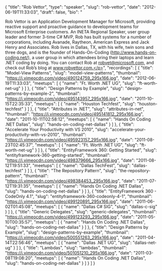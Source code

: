 {
  "title": "Rob Vettor",
  "type": "speaker",
  "slug": "rob-vettor",
  "date": "2012-06-19T11:33:03",
  "draft": false,
  "bio": "<p>Rob Vettor is an Application Development Manager for Microsoft, providing reactive support and proactive guidance to development teams for Microsoft Enterprise customers. An INETA Regional Speaker, user group leader and former 3-time C# MVP, Rob has built systems for a number of corporations, including Avanade, Raytheon, American Express and Jack Henry and Associates. Rob lives in Dallas, TX, with his wife, twin sons and three dogs, and is the founder of Hands-On-Coding (http://www.hands-on-coding.net/), a user group in which attendees bring their laptops and learn .NET coding by doing. You can contact Rob at robvet@microsoft.com, and check out Rob’s blog at www.robvettor.com.</p>",
  "recordings": [
    {
      "title": "Model-View Patterns",
      "slug": "model-view-patterns",
      "thumbnail": "https://i.vimeocdn.com/video/490124759_295x166.jpg",
      "date": "2012-06-19T11:33:03",
      "meetups": [
        {
          "name": "Ft. Worth .NET UG",
          "slug": "ft-worth-net-ug"
        }
      ]
    },
    {
      "title": "Design Patterns by Example",
      "slug": "design-patterns-by-example-2",
      "thumbnail": "https://i.vimeocdn.com/video/495143957_295x166.jpg",
      "date": "2011-10-15T22:35:33",
      "meetups": [
        {
          "name": "Houston Techfest",
          "slug": "houston-techfest"
        }
      ]
    },
    {
      "title": "Attributes in .NET",
      "slug": "attributes-in-net",
      "thumbnail": "https://i.vimeocdn.com/video/495141812_295x166.jpg",
      "date": "2011-10-11T02:58:12",
      "meetups": [
        {
          "name": "Hands On Coding .NET Dallas",
          "slug": "hands-on-coding-net-dallas"
        }
      ]
    },
    {
      "title": "Accelerate Your Productivity with VS 2010",
      "slug": "accelerate-your-productivity-with-vs-2010",
      "thumbnail": "https://i.vimeocdn.com/video/495923157_295x166.jpg",
      "date": "2011-08-23T02:45:37",
      "meetups": [
        {
          "name": "Ft. Worth .NET UG",
          "slug": "ft-worth-net-ug"
        }
      ]
    },
    {
      "title": "EntityFramework 360: Getting Started",
      "slug": "entityframework-360-getting-started",
      "thumbnail": "https://i.vimeocdn.com/video/498379666_295x166.jpg",
      "date": "2011-08-12T19:51:33",
      "meetups": [
        {
          "name": "Dallas TechFest",
          "slug": "dallas-techfest"
        }
      ]
    },
    {
      "title": "The Repository Pattern",
      "slug": "the-repository-pattern",
      "thumbnail": "https://i.vimeocdn.com/video/498384453_295x166.jpg",
      "date": "2011-07-12T19:31:35",
      "meetups": [
        {
          "name": "Hands On Coding .NET Dallas",
          "slug": "hands-on-coding-net-dallas"
        }
      ]
    },
    {
      "title": "EntityFramework 360 - CodeOnly 4.1",
      "slug": "entityframework-360-codeonly-4-1",
      "thumbnail": "https://i.vimeocdn.com/video/499120891_295x166.jpg",
      "date": "2011-06-02T01:45:08",
      "meetups": [
        {
          "name": "Dallas C# SIG",
          "slug": "dallas-c-sig"
        }
      ]
    },
    {
      "title": "Generic Delegates",
      "slug": "generic-delegates",
      "thumbnail": "https://i.vimeocdn.com/video/499123293_295x166.jpg",
      "date": "2011-05-10T00:35:57",
      "meetups": [
        {
          "name": "Hands On Coding .NET Dallas",
          "slug": "hands-on-coding-net-dallas"
        }
      ]
    },
    {
      "title": "Design Patterns by Example",
      "slug": "design-patterns-by-example",
      "thumbnail": "https://i.vimeocdn.com/video/500551263_295x166.jpg",
      "date": "2011-04-14T22:56:46",
      "meetups": [
        {
          "name": "Dallas .NET UG",
          "slug": "dallas-net-ug"
        }
      ]
    },
    {
      "title": "Lambdas",
      "slug": "lambdas",
      "thumbnail": "https://i.vimeocdn.com/video/501051210_295x166.jpg",
      "date": "2011-03-08T19:08:20",
      "meetups": [
        {
          "name": "Hands On Coding .NET Dallas",
          "slug": "hands-on-coding-net-dallas"
        }
      ]
    }
  ]
}